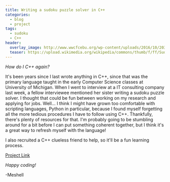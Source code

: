 ```yaml
---
title: Writing a sudoku puzzle solver in C++
categories: 
  - blog
  - project
tags:
  - sudoku
  - C++
header:
  overlay_image: http://www.wwcfcebu.org/wp-content/uploads/2016/10/20336345811_4f76cfe7fa_k.jpg
  teaser: https://upload.wikimedia.org/wikipedia/commons/thumb/f/ff/Sudoku-by-L2G-20050714.svg/250px-Sudoku-by-L2G-20050714.svg.png
---
```


*How do I C++ again?*

It's been years since I last wrote anything in C++, since that was the primary language taught in the early Computer Science classes at University of Michigan. When I went to interview at a IT consulting company last week, a fellow interviewee mentioned her sister writing a sudoku puzzle solver. I thought that could be fun between working on my research and applying for jobs. Well... I think I might have grown too comfortable with scripting languages, Python in particular, because I found myself forgetting all the more tedious procedures I have to follow using C++. Thankfully, there's plenty of resources for that. I'm probably going to be stumbling around for a bit before I can put something coherent together, but I think it's a great way to refresh myself with the language!

I also recruited a C++ clueless friend to help, so it'll be a fun learning process.

[Project Link](https://github.com/michelle-hwang/sudoku/)

_Happy coding!_

-Meshell

